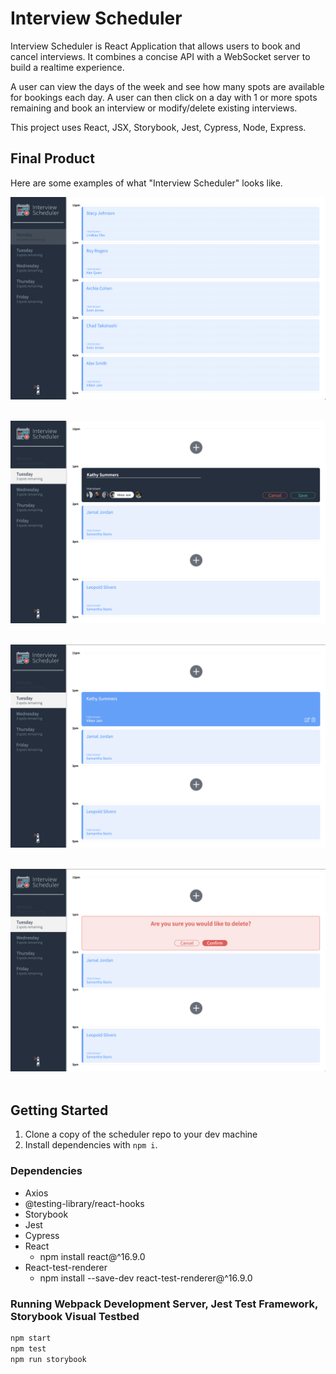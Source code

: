 # Interview Scheduler

Interview Scheduler is React Application that allows users to book and cancel interviews. It combines a concise API with a WebSocket server to build a realtime experience.

A user can view the days of the week and see how many spots are available for bookings each day. A user can then click on a day with 1 or more spots remaining and book an interview or modify/delete existing interviews.

This project uses React, JSX, Storybook, Jest, Cypress, Node, Express.

## Final Product

Here are some examples of what "Interview Scheduler" looks like.

<img alt="Full Day, No Spots Available" width="600" src="https://github.com/KatieHerda/scheduler/blob/master/docs/MondayNoSpots.png?raw=true"> <img/>

<img alt="Creating New Interview" width="600" src="https://github.com/KatieHerda/scheduler/blob/master/docs/SelectDayCreate.png?raw=true"> <img/>

<img alt="New Interview Booked" width="600" src="https://github.com/KatieHerda/scheduler/blob/master/docs/NewInterviewBooked.png?raw=true"> <img/>

<img alt="Delete Interview" width="600" src="https://github.com/KatieHerda/scheduler/blob/master/docs/DeleteInterview.png?raw=true"> <img/>

## Getting Started

1.  Clone a copy of the scheduler repo to your dev machine
2.  Install dependencies with `npm i`.

### Dependencies

- Axios
- @testing-library/react-hooks
- Storybook
- Jest
- Cypress
- React
  - npm install react@^16.9.0
- React-test-renderer
  - npm install --save-dev react-test-renderer@^16.9.0

### Running Webpack Development Server, Jest Test Framework, Storybook Visual Testbed

```sh
npm start
npm test
npm run storybook
```
